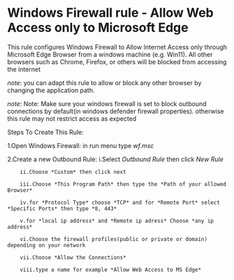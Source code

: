 # Windows Firewall rule - Allow Web Access only to Microsoft Edge 


This rule configures Windows Firewall to Allow Internet Access only through Microsoft Edge Browser from a windows machine (e.g. Win11). All other browsers such as Chrome, Firefox, or others will be blocked from accessing the internet			


*note*: you can adapt this rule to allow or block any other browser by changing the application path.		


*note*: Note: Make sure your windows firewall is set to block outbound connections by default(in windows defender firewall properties). otherwise this rule may not restrict access as expected

Steps To Create This Rule:

1.Open Windows Firewall: in run menu type *wf.msc*

2.Create a new Outbound Rule:
        i.Select *Outbound Rule* then click *New Rule*
        
        ii.Choose *Custom* then click next
        
        iii.Choose *This Program Path* then type the *Path of your allowed Browser*
        
        iv.for *Protocol Type* choose *TCP* and for *Remote Port* select *Specific Ports* then type *8, 443*
        
        v.for *local ip address* and *Remote ip adress* Choose *any ip address*
        
        vi.Choose the firewall profiles(public or private or domain) depending on your network
        
        vii.Choose *Allow the Connections*
        
        viii.type a name for example *Allow Web Access to MS Edge*
        
